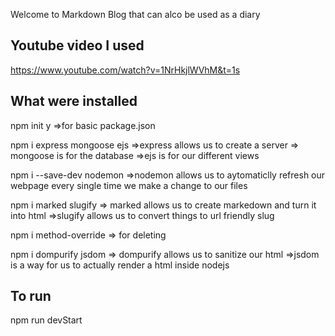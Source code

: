 Welcome to Markdown Blog that can alco be used as a diary

## Youtube video I used

https://www.youtube.com/watch?v=1NrHkjlWVhM&t=1s

## What were installed

npm init y =>for basic package.json

npm i express mongoose ejs
=>express allows us to create a server
=> mongoose is for the database
=>ejs is for our different views

npm i --save-dev nodemon
=>nodemon allows us to aytomaticlly refresh our webpage every single time we make a change to our files

npm i marked slugify
=> marked allows us to create markedown and turn it into html
=>slugify allows us to convert things to url friendly slug

npm i method-override
=> for deleting

npm i dompurify jsdom
=> dompurify allows us to sanitize our html
=>jsdom is a way for us to actually render a html inside nodejs

## To run

npm run devStart
